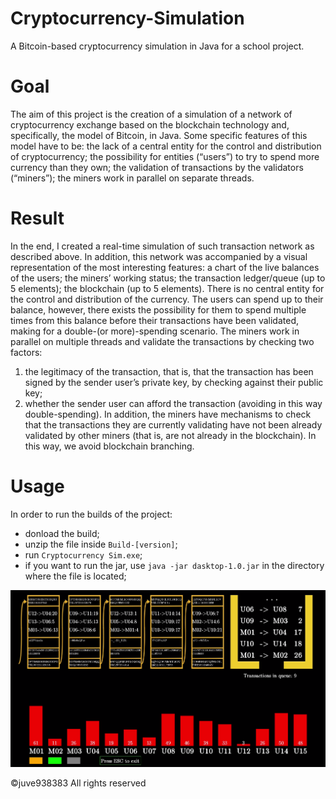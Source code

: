 # Cryptocurrency-Simulation
 A Bitcoin-based cryptocurrency simulation in Java for a school project.
 
# Goal
 The aim of this project is the creation of a simulation of a network of cryptocurrency exchange based on the blockchain technology and, specifically, the model of Bitcoin, in Java.
 Some specific features of this model have to be: the lack of a central entity for the control and distribution of cryptocurrency; the possibility for entities (“users”) to try to spend more currency than they own; the validation of transactions by the validators (“miners”); the miners work in parallel on separate threads.
 
# Result
 In the end, I created a real-time simulation of such transaction network as described above. In addition, this network was accompanied by a visual representation of the most interesting features: a chart of the live balances of the users; the miners’ working status; the transaction ledger/queue (up to 5 elements); the blockchain (up to 5 elements).
 There is no central entity for the control and distribution of the currency. The users can spend up to their balance, however, there exists the possibility for them to spend multiple times from this balance before their transactions have been validated, making for a double-(or more)-spending scenario.
The miners work in parallel on multiple threads and validate the transactions by checking two factors:
1. the legitimacy of the transaction, that is, that the transaction has been signed by the sender user’s private key, by checking against their public key;
2. whether the sender user can afford the transaction (avoiding in this way double-spending).
In addition, the miners have mechanisms to check that the transactions they are currently validating have not been already validated by other miners (that is, are not already in the blockchain). In this way, we avoid blockchain branching.

# Usage
In order to run the builds of the project:
- donload the build;
- unzip the file inside ```Build-[version]```;
- run ```Cryptocurrency Sim.exe```;
- if you want to run the jar, use ```java -jar dasktop-1.0.jar``` in the directory where the file is located;

![Image of the program running](https://github.com/juve-938383/Cryptocurrency-Simulation/blob/main/Source/Cryptocurrency%20Simulation/assets/Simulation%20Example.png?raw=true)

©juve938383 All rights reserved
